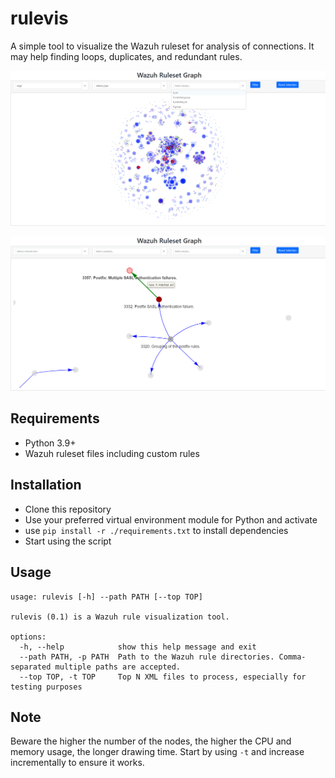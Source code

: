 # rulevis

A simple tool to visualize the Wazuh ruleset for analysis of connections. It may help finding loops, duplicates, and redundant rules.

![A screenshot of the whole default ruleset](/assets/full.png)

![A screenshot of a single rule cluster](/assets/single.png)


## Requirements

- Python 3.9+
- Wazuh ruleset files including custom rules

## Installation

- Clone this repository
- Use your preferred virtual environment module for Python and activate
- use `pip install -r ./requirements.txt` to install dependencies
- Start using the script

## Usage

```shell
usage: rulevis [-h] --path PATH [--top TOP]

rulevis (0.1) is a Wazuh rule visualization tool.

options:
  -h, --help            show this help message and exit
  --path PATH, -p PATH  Path to the Wazuh rule directories. Comma-separated multiple paths are accepted.
  --top TOP, -t TOP     Top N XML files to process, especially for testing purposes
```

## Note

Beware the higher the number of the nodes, the higher the CPU and memory usage, the longer drawing time. Start by using `-t` and increase incrementally to ensure it works.
